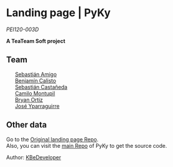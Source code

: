 Landing page | PyKy
===================

*PEI120-003D*

**A TeaTeam Soft project**

Team
----

&nbsp;&nbsp;&nbsp;&nbsp;&nbsp;&nbsp;<a href="#" target="blank_">Sebastián Amigo</a><br/>
&nbsp;&nbsp;&nbsp;&nbsp;&nbsp;&nbsp;<a href="https://github.com/KBeDeveloper" target="blank_">Benjamín Calisto</a><br/>
&nbsp;&nbsp;&nbsp;&nbsp;&nbsp;&nbsp;<a href="https://github.com/SebCastaneda" target="blank_">Sebastián Castañeda</a><br/>
&nbsp;&nbsp;&nbsp;&nbsp;&nbsp;&nbsp;<a href="https://github.com/Xxxvcdp" target="blank_">Camilo Montupil</a><br/>
&nbsp;&nbsp;&nbsp;&nbsp;&nbsp;&nbsp;<a href="#" target="blank_">Bryan Ortiz</a><br/>
&nbsp;&nbsp;&nbsp;&nbsp;&nbsp;&nbsp;<a href="#" target="blank_">José Yparraguirre</a><br/>

Other data
--

Go to the <a href="https://github.com/TeaTeamSoft/pyky-landing.git" target="blank_">Original landing page Repo</a>.<br/>
Also, you can visit the <a href="#" target="blank">main Repo</a> of PyKy to get the source code.<br/>

Author: <a href="https://github.com/KBeDeveloper" target="blank_">KBeDeveloper</a>